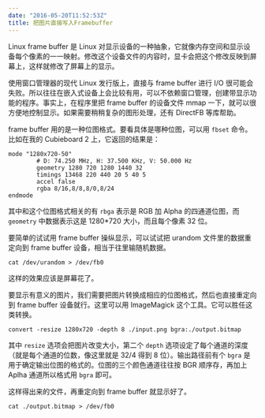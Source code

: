 ```yaml
---
date: "2016-05-20T11:52:53Z"
title: 把图片直接写入Framebuffer
---
```


Linux frame buffer 是 Linux 对显示设备的一种抽象，它就像内存空间和显示设备每个像素的一一映射。修改这个设备文件的内容时，显卡会把这个修改反映到屏幕上，这样就修改了屏幕上的显示。

使用窗口管理器的现代 Linux 发行版上，直接与 frame buffer 进行 I/O 很可能会失败。所以往往在嵌入式设备上会比较有用，可以不依赖窗口管理，创建带显示功能的程序。事实上，在程序里把 frame buffer 的设备文件 mmap 一下，就可以很方便地控制显示。如果需要稍稍复杂的图形处理，还有 DirectFB 等库帮助。

frame buffer 用的是一种位图格式。要看具体是哪种位图，可以用 `fbset` 命令。比如在我的 Cubieboard 2 上，它返回的结果是：

```
mode "1280x720-50"
        # D: 74.250 MHz, H: 37.500 KHz, V: 50.000 Hz
        geometry 1280 720 1280 1440 32
        timings 13468 220 440 20 5 40 5
        accel false
        rgba 8/16,8/8,8/0,8/24
endmode
```

其中和这个位图格式相关的有 `rbga` 表示是 RGB 加 Alpha 的四通道位图，而 `geometry` 中数据表示这是 1280*720 大小，而且每个像素 32 位。

要简单的试试用 frame buffer 操纵显示，可以试试把 urandom 文件里的数据重定向到 frame buffer 设备，相当于往里输随机数据。

```
cat /dev/urandom > /dev/fb0
```

这样的效果应该是屏幕花了。

要显示有意义的图片，我们需要把图片转换成相应的位图格式，然后也直接重定向到 frame buffer 设备就行。这里可以用 ImageMagick 这个工具。它可以胜任这类转换。

```
convert -resize 1280x720 -depth 8 ./input.png bgra:./output.bitmap
```

其中 `resize` 选项会把图片改变大小，第二个 `depth` 选项设定了每个通道的深度（就是每个通道的位数，像这里就是 32/4 得到 8 位）。输出路径前有个 `bgra` 是用于确定输出位图的格式的。位图的三个颜色通道往往按 BGR 顺序存，再加上 Aplha 通道所以格式用 `bgra` 即可。

这样得出来的文件，再重定向到 frame buffer 就显示好了。

```
cat ./output.bitmap > /dev/fb0
```